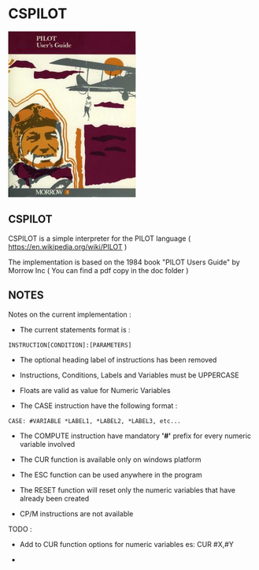 
# CSPILOT

![image](pilot.jpg)

## CSPILOT

CSPILOT is a simple interpreter for the PILOT language ( https://en.wikipedia.org/wiki/PILOT )

The implementation is based on the 1984 book "PILOT Users Guide" by Morrow Inc ( You can find a pdf copy in the doc folder )

## NOTES

Notes on the current implementation :

- The current statements format is :

```
INSTRUCTION[CONDITION]:[PARAMETERS]
```

- The optional heading label of instructions has been removed

- Instructions, Conditions, Labels and Variables must be UPPERCASE

- Floats are valid as value for Numeric Variables

- The CASE instruction have the following format :

```
CASE: #VARIABLE *LABEL1, *LABEL2, *LABEL3, etc...
```

- The COMPUTE instruction have mandatory __'#'__ prefix for every numeric variable involved

- The CUR function is available only on windows platform

- The ESC function can be used anywhere in the program

- The RESET function will reset only the numeric variables that have already been created

- CP/M instructions are not available

TODO :

- Add to CUR function options for numeric variables es: CUR #X,#Y

- 